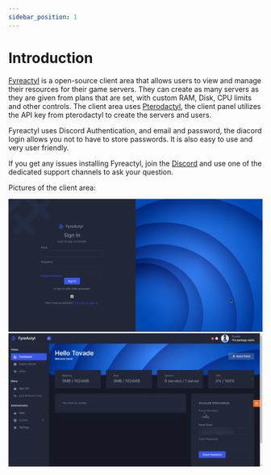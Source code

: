 ```yaml
---
sidebar_position: 1
---
```


# Introduction

[Fyreactyl](https://github.com/FyreHub/Fyreactyl) is a open-source client area that allows users to view and manage their resources for their game servers. They can create as many servers as they are given from plans that are set, with custom RAM, Disk, CPU limits and other controls. The client area uses [Pterodactyl](https://pterodactyl.io/), the client panel utilizes the API key from pterodactyl to create the servers and users.

Fyreactyl uses Discord Authentication, and email and password, the diacord login allows you not to have to store passwords. It is also easy to use and very user friendly.

If you get any issues installing Fyreactyl, join the [Discord](https://discord.gg/3EfyVECKkg) and use one of the dedicated support channels to ask your question.

Pictures of the client area:

![sup](img/login.png)
![sup](img/clientArea.png)

